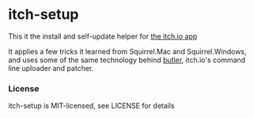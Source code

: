 # itch-setup

This it the install and self-update helper for [the itch.io app][app]

It applies a few tricks it learned from Squirrel.Mac and Squirrel.Windows, and
uses some of the same technology behind [butler][], itch.io's command line
uploader and patcher. 

[app]: https://itch.io/app
[butler]: https://itch.io/docs/butler


### License

itch-setup is MIT-licensed, see LICENSE for details

